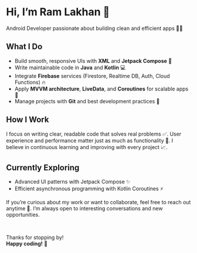 # Hi, I’m Ram Lakhan 👋  
Android Developer passionate about building clean and efficient apps 📱✨


## What I Do

- Build smooth, responsive UIs with **XML** and **Jetpack Compose** 🎨  
- Write maintainable code in **Java** and **Kotlin** 💻  
- Integrate **Firebase** services (Firestore, Realtime DB, Auth, Cloud Functions) 🔥  
- Apply **MVVM architecture**, **LiveData**, and **Coroutines** for scalable apps 🤖  
- Manage projects with **Git** and best development practices 🔧  


## How I Work

I focus on writing clear, readable code that solves real problems ✅. User experience and performance matter just as much as functionality 🎯. I believe in continuous learning and improving with every project 📈.


## Currently Exploring

- Advanced UI patterns with Jetpack Compose ✨  
- Efficient asynchronous programming with Kotlin Coroutines ⚡  



If you’re curious about my work or want to collaborate, feel free to reach out anytime 🤝. I’m always open to interesting conversations and new opportunities.

<br>

Thanks for stopping by!  
**Happy coding!** 🚀
